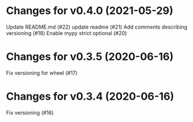 # Changes for v0.4.0 (2021-05-29)
Update README.md (#22)
update readme (#21)
Add comments describing versioning (#18)
Enable mypy strict optional (#20)

# Changes for v0.3.5 (2020-06-16)
Fix versioning for wheel (#17)

# Changes for v0.3.4 (2020-06-16)
Fix versioning (#16)

